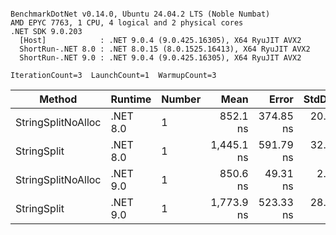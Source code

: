 ```

BenchmarkDotNet v0.14.0, Ubuntu 24.04.2 LTS (Noble Numbat)
AMD EPYC 7763, 1 CPU, 4 logical and 2 physical cores
.NET SDK 9.0.203
  [Host]            : .NET 9.0.4 (9.0.425.16305), X64 RyuJIT AVX2
  ShortRun-.NET 8.0 : .NET 8.0.15 (8.0.1525.16413), X64 RyuJIT AVX2
  ShortRun-.NET 9.0 : .NET 9.0.4 (9.0.425.16305), X64 RyuJIT AVX2

IterationCount=3  LaunchCount=1  WarmupCount=3  

```
| Method             | Runtime  | Number | Mean       | Error     | StdDev   | Min        | Max        | Gen0   | Gen1   | Allocated |
|------------------- |--------- |------- |-----------:|----------:|---------:|-----------:|-----------:|-------:|-------:|----------:|
| StringSplitNoAlloc | .NET 8.0 | 1      |   852.1 ns | 374.85 ns | 20.55 ns |   839.5 ns |   875.8 ns |      - |      - |         - |
| StringSplit        | .NET 8.0 | 1      | 1,445.1 ns | 591.79 ns | 32.44 ns | 1,407.7 ns | 1,464.6 ns | 0.1907 | 0.0019 |    3208 B |
| StringSplitNoAlloc | .NET 9.0 | 1      |   850.6 ns |  49.31 ns |  2.70 ns |   847.6 ns |   852.9 ns |      - |      - |         - |
| StringSplit        | .NET 9.0 | 1      | 1,773.9 ns | 523.33 ns | 28.69 ns | 1,750.4 ns | 1,805.8 ns | 0.1907 | 0.0019 |    3208 B |
